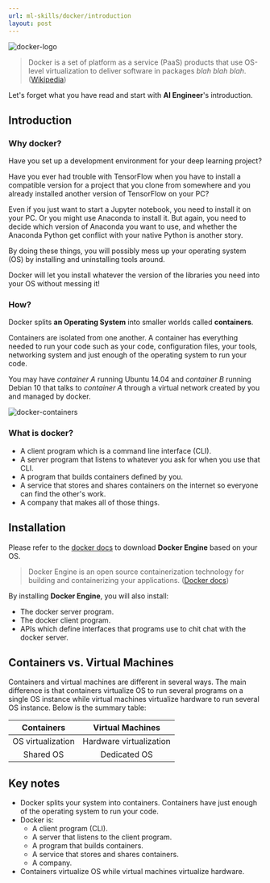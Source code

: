 ```yaml
---
url: ml-skills/docker/introduction
layout: post
---
```


![docker-logo][docker-logo]

> Docker is a set of platform as a service (PaaS) products that use OS-level virtualization to deliver software in packages _blah blah blah_. ([Wikipedia](<https://en.wikipedia.org/wiki/Docker_(software)>))

Let's forget what you have read and start with **AI Engineer**'s introduction.

<toc>

## Introduction

### Why docker?

Have you set up a development environment for your deep learning project?

Have you ever had trouble with TensorFlow when you have to install a compatible version for a project that you clone from somewhere and you already installed another version of TensorFlow on your PC?

Even if you just want to start a Jupyter notebook, you need to install it on your PC. Or you might use Anaconda to install it. But again, you need to decide which version of Anaconda you want to use, and whether the Anaconda Python get conflict with your native Python is another story.

By doing these things, you will possibly mess up your operating system (OS) by installing and uninstalling tools around.

Docker will let you install whatever the version of the libraries you need into your OS without messing it!

### How?

Docker splits **an Operating System** into smaller worlds called **containers**.

Containers are isolated from one another. A container has everything needed to run your code such as your code, configuration files, your tools, networking system and just enough of the operating system to run your code.

You may have _container A_ running Ubuntu 14.04 and _container B_ running Debian 10 that talks to _container A_ through a virtual network created by you and managed by docker.

![docker-containers][docker-containers]

### What is docker?

- A client program which is a command line interface (CLI).
- A server program that listens to whatever you ask for when you use that CLI.
- A program that builds containers defined by you.
- A service that stores and shares containers on the internet so everyone can find the other's work.
- A company that makes all of those things.

## Installation

Please refer to the [docker docs](https://docs.docker.com/engine/install/) to download **Docker Engine** based on your OS.

> Docker Engine is an open source containerization technology for building and containerizing your applications. ([Docker docs](https://docs.docker.com/engine/))

By installing **Docker Engine**, you will also install:

- The docker server program.
- The docker client program.
- APIs which define interfaces that programs use to chit chat with the docker server.

## Containers vs. Virtual Machines

Containers and virtual machines are different in several ways. The main difference is that containers virtualize OS to run several programs on a single OS instance while virtual machines virtualize hardware to run several OS instance. Below is the summary table:

|  **Containers**   |  **Virtual Machines**   |
| :---------------: | :---------------------: |
| OS virtualization | Hardware virtualization |
|     Shared OS     |      Dedicated OS       |

## Key notes

- Docker splits your system into containers. Containers have just enough of the operating system to run your code.
- Docker is:
  - A client program (CLI).
  - A server that listens to the client program.
  - A program that builds containers.
  - A service that stores and shares containers.
  - A company.
- Containers virtualize OS while virtual machines virtualize hardware.

<!-- MARKDOWN LINKS & IMAGES -->

[docker-logo]: /assets/images/ml-skills/docker/introduction/docker-logo-1200x630.png
[docker-containers]: /assets/images/ml-skills/docker/introduction/docker-containers.png
